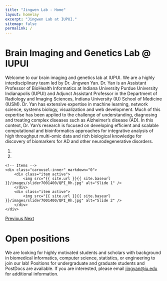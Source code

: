 ```yaml
---
title: "Jingwen Lab - Home"
layout: homelay
excerpt: "Jingwen Lab at IUPUI."
sitemap: false
permalink: /
---
```


Brain Imaging and Genetics Lab @ IUPUI
====
Welcome to our brain imaging and genetics lab at IUPUI. We are a highly interdisciplinary team led by Dr. Jingwen Yan. Dr. Yan is an Assistant Professor of BioHealth Informatics at Indiana University Purdue University Indianapolis (IUPUI) and Adjunct Assistant Professor in the Department of Radiology and Imaging Sciences, Indiana University (IU) School of Medicine (IUSM). Dr. Yan has extensive expertise in machine learning, network science, systems biology, visualization and web development. Much of this expertise has been applied to the challenge of understanding, diagnosing and treating complex diseases such as Alzheimer’s disease (AD). In this context, Dr. Yan’s research is focused on developing efficient and scalable computational and bioinformatics approaches for integrative analysis of high throughput multi-omic data and rich biological knowledge for discovery of biomarkers for AD and other neurodegenerative disorders.

<div markdown="0" id="carousel" class="carousel slide" data-ride="carousel" data-interval="4000" data-pause="hover" >
    <!-- Menu -->
    <ol class="carousel-indicators">
        <li data-target="#carousel" data-slide-to="0" class="active"></li>
        <li data-target="#carousel" data-slide-to="1"></li>
    </ol>

    <!-- Items -->
    <div class="carousel-inner" markdown="0">
        <div class="item active">
            <img src="{{ site.url }}{{ site.baseurl }}/images/slider7001400/QPI_Rh.jpg" alt="Slide 1" />
        </div>
        <div class="item active">
            <img src="{{ site.url }}{{ site.baseurl }}/images/slider7001400/QPI_Rh.jpg" alt="Slide 2" />
        </div>
    </div>
  <a class="left carousel-control" href="#carousel" role="button" data-slide="prev">
    <span class="glyphicon glyphicon-chevron-left" aria-hidden="true"></span>
    <span class="sr-only">Previous</span>
  </a>
  <a class="right carousel-control" href="#carousel" role="button" data-slide="next">
    <span class="glyphicon glyphicon-chevron-right" aria-hidden="true"></span>
    <span class="sr-only">Next</span>
  </a>
</div>

Open positions
=====
We are looking for highly motivated students and scholars with background in biomedical informatics, computer science, statistics, or engineering to join our lab! Positions for undergraduate and graduate students and PostDocs are available. If you are interested, please email jingyan@iu.edu for additional information.

